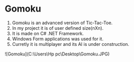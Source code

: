 # Gomoku
1. Gomoku is an advanced version of Tic-Tac-Toe. 
2. In my project it is of user defined size(nXn). 
3. It is made on C# .NET Framework. 
4. Windows Form applications was used for it.
5. Curretly it is multiplayer and its AI is under construction.

![Gomoku](C:\Users\Hp pc\Desktop\Gomoku.JPG)
